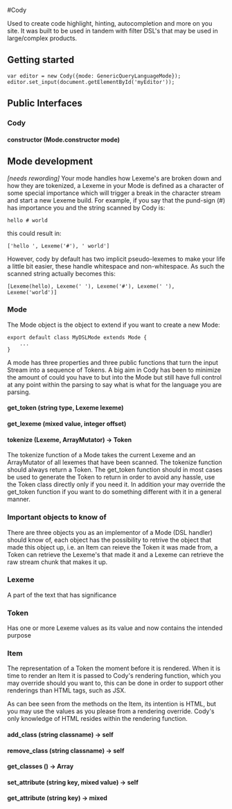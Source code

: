 #Cody

Used to create code highlight, hinting, autocompletion and more on you site. It
was built to be used in tandem with filter DSL's that may be used in
large/complex products.

## Getting started

	var editor = new Cody({mode: GenericQueryLanguageMode});
	editor.set_input(document.getElementById('myEditor'));

## Public Interfaces

### Cody

#### constructor (Mode.constructor mode)

## Mode development

*[needs rewording]*
Your mode handles how Lexeme's are broken down and how they are tokenized, a
Lexeme in your Mode is defined as a character of some special importance which
will trigger a break in the character stream and start a new Lexeme build. For
example, if you say that the pund-sign (#) has importance you and the
string scanned by Cody is:

	hello # world

this could result in:

	['hello ', Lexeme('#'), ' world']

However, cody by default has two implicit pseudo-lexemes to make your life a
little bit easier, these handle whitespace and non-whitespace. As such the
scanned string actually becomes this:

	[Lexeme(hello), Lexeme(' '), Lexeme('#'), Lexeme(' '), Lexeme('world')]

### Mode

The Mode object is the object to extend if you want to create a new Mode:

	export default class MyDSLMode extends Mode {
		...
	}

A mode has three properties and three public functions that turn the input
Stream into a sequence of Tokens. A big aim in Cody has been to minimize the
amount of could you have to but into the Mode but still have full control at
any point within the parsing to say what is what for the language you are
parsing.

#### get_token (string type, Lexeme lexeme)
#### get_lexeme (mixed value, integer offset)
#### tokenize (Lexeme, ArrayMutator<Lexeme>) -> Token

The tokenize function of a Mode takes the current Lexeme and an ArrayMutator of
all lexemes that have been scanned. The tokenize function should always return a
Token. The get_token function should in most cases be used to generate the
Token to return in order to avoid any hassle, use the Token class directly only
if you need it. In addition your may override the get_token function if you
want to do something different with it in a general manner.

### Important objects to know of

There are three objects you as an implementor of a Mode (DSL handler) should know
of, each object has the possibility to retrive the object that made this object
up, i.e. an Item can reieve the Token it was made from, a Token can retrieve
the Lexeme's that made it and a Lexeme can retrieve the raw stream chunk that
makes it up.

### Lexeme

A part of the text that has significance

### Token

Has one or more Lexeme values as its value and now contains the intended purpose

### Item

The representation of a Token the moment before it is rendered. When it is time
to render an Item it is passed to Cody's rendering function, which you may
override should you want to, this can be done in order to support other
renderings than HTML tags, such as JSX.

As can bee seen from the methods on the Item, its intention is HTML, but you
may use the values as you please from a rendering override. Cody's only
knowledge of HTML resides within the rendering function.

#### add_class (string classname) -> self
#### remove_class (string classname) -> self
#### get_classes () -> Array<string>
#### set_attribute (string key, mixed value) -> self
#### get_attribute (string key) -> mixed

